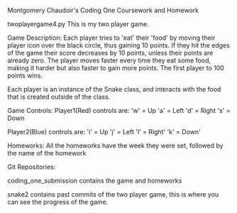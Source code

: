Montgomery Chaudoir's Coding One Coursework and Homework    
        
twoplayergame4.py
This is my two player game. 

Game Description:
Each player tries to 'eat' their 'food' by moving their player icon over the black circle, thus gaining 10 points. 
If they hit the edges of the game their score decreases by 10 points, unless their points are already zero. 
The player moves faster every time they eat some food, making it harder but also faster to gain more points. The first player to 100 points wins. 

Each player is an instance of the Snake class, and interacts with the food that is created outside of the class.

Game Controls:
Player1(Red) controls are:
'w' = Up
'a' = Left
'd' = Right
's' = Down

Player2(Blue) controls are:
'i' = Up
'j' = Left
'l' = Right'
'k' = Down'

Homeworks:
All the homeworks have the week they were set, followed by the name of the homework


Git Repositories:

coding_one_submission
contains the game and homeworks

snake2
contains past commits of the two player game, this is where you can see the progress of the game. 
